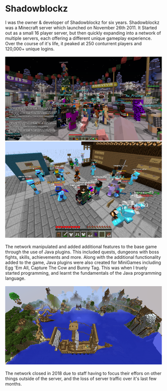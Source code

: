 # Shadowblockz

I was the owner & developer of Shadowblockz for six years. Shadowblockz was a Minecraft server which launched on November 26th 2011. It Started out as a small 16 player server, but then quickly expanding into a network of multiple servers, each offering a different unique gameplay experience. Over the course of it's life, it peaked at 250 conturrent players and 120,000+ unique logins.
<br><br>
![](/Images/image1.png)
![](/Images/image2.png)
<br><br>
The network manipulated and added additional features to the base game through the use of Java plugins. This included quests, dungeons with boss fights, skills, achievements and more. Along with the additional functionality added to the game, Java plugins were also created for MiniGames including Egg 'Em All, Capture The Cow and Bunny Tag. This was when I truely started programming, and learnt the fundamentals of the Java programming language.
<br><br>
![](/Images/image3.png)
<br><br>
The network closed in 2018 due to staff having to focus their effors on other things outside of the server, and the loss of server traffic over it's last few months. 
